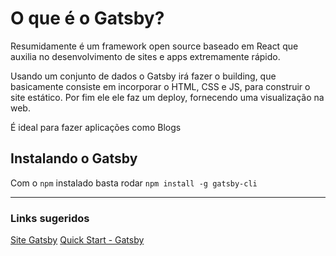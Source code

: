 # O que é o Gatsby?

Resumidamente é um framework open source baseado em React que auxilia no desenvolvimento de sites e apps extremamente rápido.

Usando um conjunto de dados o Gatsby irá fazer o building, que basicamente consiste em incorporar o HTML, CSS e JS, para construir o site estático. Por fim ele ele faz um deploy, fornecendo uma visualização na web.

É ideal para fazer aplicações como Blogs

## Instalando o Gatsby

Com o `npm` instalado basta rodar
`npm install -g gatsby-cli`

---

### Links sugeridos
[Site Gatsby](https://www.gatsbyjs.com/)
[Quick Start - Gatsby](https://www.gatsbyjs.com/docs/quick-start/)